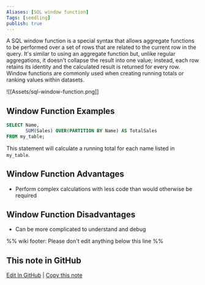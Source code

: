 ```yaml
---
Aliases: [SQL window function]
Tags: [seedling]
publish: true
---
```


A SQL window function is a special syntax that allows aggregate functions to be performed over a set of rows that are related to the current row in the query. It's similar to using an aggregate function but, unlike regular aggregations, it doesn't collapse the result into one value; instead, each row retains its identity and the calculated result is returned for every row. Window functions are commonly used when creating running totals or ranking values within datasets.

![[Assets/sql-window-function.png]]

## Window Function Examples

```sql
SELECT Name, 
       SUM(Sales) OVER(PARTITION BY Name) AS TotalSales
FROM my_table;
```

This statement will calculate a running total for each name listed in `my_table`.

## Window Function Advantages

- Perform complex calculations with less code than would otherwise be required

## Window Function Disadvantages

- Can be more complicated to understand and debug

%% wiki footer: Please don't edit anything below this line %%

## This note in GitHub

<span class="git-footer">[Edit In GitHub](https://github.dev/data-engineering-community/data-engineering-wiki/blob/main/Concepts/Window%20Function.md "git-hub-edit-note") | [Copy this note](https://raw.githubusercontent.com/data-engineering-community/data-engineering-wiki/main/Concepts/Window%20Function.md "git-hub-copy-note") </span>
